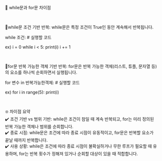 🐯 while문과 for문 차이점

<br> 

💠while문
조건 기반 반복: while문은 특정 조건이 True인 동안 계속해서 반복됩니다.

while 조건:
    # 실행할 코드

ex)
i = 0
while i < 5:
    print(i)
    i += 1

<br>

💠for문
반복 가능한 객체 기반 반복: for문은 반복 가능한 객체(리스트, 튜플, 문자열 등)의 요소를 하나씩 순회하면서 실행됩니다.

for 변수 in 반복가능한객체:
    # 실행할 코드

ex)
for i in range(5):
    print(i)

<br>

❇️ 차이점 요약 <br>
✔️ 조건 기반 vs 범위 기반: while은 조건이 참일 때 계속 반복되고, for는 미리 정의된 반복 가능한 객체나 범위를 순회합니다. <br>
✔️ 종료 시점: while문은 조건에 따라 종료 시점이 유동적이고, for문은 반복할 요소가 끝날 때까지 반복합니다. <br>
✔️ 사용 상황: while은 조건에 따라 종료 시점이 불확실하거나 무한 루프가 필요할 때 유용하며, for는 반복 횟수가 정해져 있거나 순회할 대상이 있을 때 적합합니다.